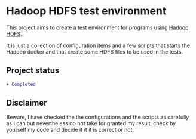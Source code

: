 # Hadoop HDFS test environment
This project aims to create a test environment for programs using [Hadoop HDFS](https://hadoop.apache.org/docs/r1.2.1/hdfs_design.html).

It is just a collection of configuration items and a few scripts that starts the Hadoop docker and that create some HDFS files to be used in the tests.

## Project status
```diff
+ Completed
```
## Disclaimer
Beware, I have checked the the configurations and the scripts as carefully as I can but nevertheless do not take for granted my result, check by yourself my code and decide if it it is correct or not.
